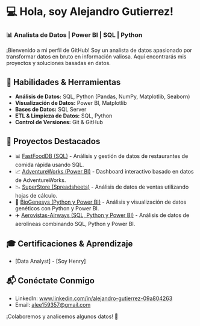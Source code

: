 # 💻 Hola, soy Alejandro Gutierrez!

### 📊 Analista de Datos | Power BI | SQL | Python

¡Bienvenido a mi perfil de GitHub! Soy un analista de datos apasionado por transformar datos en bruto en información valiosa. Aquí encontrarás mis proyectos y soluciones basadas en datos.

## 🚀 Habilidades & Herramientas
- **Análisis de Datos:** SQL, Python (Pandas, NumPy, Matplotlib, Seaborn)
- **Visualización de Datos:** Power BI, Matplotlib
- **Bases de Datos:** SQL Server
- **ETL & Limpieza de Datos:** SQL, Python
- **Control de Versiones:** Git & GitHub

## 📂 Proyectos Destacados

- 📊 [FastFoodDB (SQL)](https://github.com/AleGutierrez15/Fast_Food_DB) - Análisis y gestión de datos de restaurantes de comida rápida usando SQL.
- 📈 [AdventureWorks (Power BI)](https://github.com/AleGutierrez15/Adventure_Works) - Dashboard interactivo basado en datos de AdventureWorks.
- 📉 [SuperStore (Spreadsheets)](https://github.com/AleGutierrez15/SuperStore) - Análisis de datos de ventas utilizando hojas de cálculo.
- 🧬 [BioGenesys (Python y Power BI)](https://github.com/AleGutierrez15/BioGenesys) - Análisis y visualización de datos genéticos con Python y Power BI.
- ✈️ [Aerovistas-Airways (SQL, Python y Power BI)](https://github.com/AleGutierrez15/Aerovistas-Airways) - Análisis de datos de aerolíneas combinando SQL, Python y Power BI.

## 🎓 Certificaciones & Aprendizaje
- [Data Analyst] - [Soy Henry]

## 📬 Conéctate Conmigo
- LinkedIn: www.linkedin.com/in/alejandro-gutierrez-09a804263
- Email: alee159357@gmail.com

¡Colaboremos y analicemos algunos datos! 🚀

